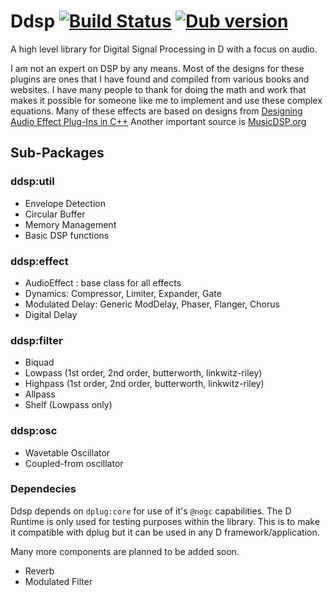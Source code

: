# Ddsp [![Build Status](https://travis-ci.org/ctrecordings/Ddsp.svg?branch=master)](https://travis-ci.org/ctrecordings/Ddsp) [![Dub version](https://img.shields.io/dub/v/ddsp.svg)](https://code.dlang.org/packages/ddsp) 
A high level library for Digital Signal Processing in D with a focus on audio.

I am not an expert on DSP by any means.  Most of the designs for these plugins are ones that I have found and compiled from various books and websites.
I have many people to thank for doing the math and work that makes it possible for someone like me to implement and use these complex equations.
Many of these effects are based on designs from [Designing Audio Effect Plug-Ins in C++](http://www.willpirkle.com/about/books/)
Another important source is [MusicDSP.org](http://www.musicdsp.org)

## Sub-Packages

### ddsp:util
- Envelope Detection
- Circular Buffer
- Memory Management
- Basic DSP functions

### ddsp:effect
- AudioEffect : base class for all effects
- Dynamics: Compressor, Limiter, Expander, Gate
- Modulated Delay: Generic ModDelay, Phaser, Flanger, Chorus
- Digital Delay

### ddsp:filter
- Biquad
- Lowpass (1st order, 2nd order, butterworth, linkwitz-riley)
- Highpass (1st order, 2nd order, butterworth, linkwitz-riley)
- Allpass
- Shelf (Lowpass only)

### ddsp:osc
- Wavetable Oscillator
- Coupled-from oscillator

### Dependecies
Ddsp depends on `dplug:core` for use of it's `@nogc` capabilities.  The D Runtime is only used for testing purposes within the library.  This is to make it compatible with dplug but it can be used in any D framework/application.

Many more components are planned to be added soon.
- Reverb
- Modulated Filter